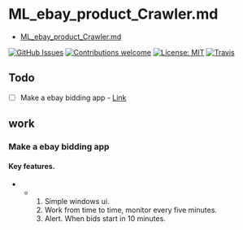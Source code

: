 # ML_ebay_product_Crawler.md
- [ML_ebay_product_Crawler.md](file:///C:/Local/Work/ML_Name/Note/ML_Amazon_product/ML_ebay_product_Crawler.md) 

[![GitHub Issues](https://img.shields.io/github/issues/zalandoresearch/flair.svg)](https://github.com/zalandoresearch/flair/issues)
[![Contributions welcome](https://img.shields.io/badge/contributions-welcome-brightgreen.svg)](CONTRIBUTING.md)
[![License: MIT](https://img.shields.io/badge/License-MIT-brightgreen.svg)](https://opensource.org/licenses/MIT)
[![Travis](https://img.shields.io/travis/zalandoresearch/flair.svg)](https://travis-ci.org/zalandoresearch/flair)

 

## Todo

- [ ] Make a ebay bidding app - [Link](#make-a-ebay-bidding-app)

## work 

### Make a ebay bidding app 

####   Key features.   

- - 1.  Simple windows ui.
    2.   Work from time to time, monitor every five minutes.   
    3.   Alert. When bids start in 10 minutes.